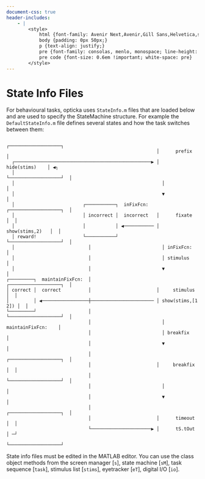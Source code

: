 ```yaml
---
document-css: true
header-includes:
    - |
        <style>
            html {font-family: Avenir Next,Avenir,Gill Sans,Helvetica,sans-serif;}
            body {padding: 0px 50px;}
            p {text-align: justify;}
            pre {font-family: consolas, menlo, monospace; line-height: 0.6em !important; background-color: #F0F0F0}
            pre code {font-size: 0.6em !important; white-space: pre}
        </style>
---
```


# State Info Files

For behavioural tasks, opticka uses `StateInfo.m` files that are loaded below and are used to specify the StateMachine structure. For example the `DefaultStateInfo.m` file defines several states and how the task switches between them:

```
                                                       ┌───────────────────┐
                                                       │      prefix       │
  ┌──────────────────────────────────────────────────▶ │    hide(stims)    │ ◀┐
  │                                                    └───────────────────┘  │
  │                                                      │                    │
  │                                                      ▼                    │
  │                         ┌───────────┐  inFixFcn:   ┌───────────────────┐  │
  │                         │ incorrect │  incorrect   │      fixate       │  │
  │                         │           │ ◀─────────── │   show(stims,2)   │  │
  │ reward!                 └───────────┘              └───────────────────┘  │
  │                           │                          │ inFixFcn:          │
  │                           │                          │ stimulus           │
  │                           │                          ▼                    │
┌─────────┐  maintainFixFcn:  │                        ┌───────────────────┐  │
│ correct │  correct          │                        │     stimulus      │  │
│         │ ◀─────────────────┼─────────────────────── │ show(stims,[1 2]) │  │
└─────────┘                   │                        └───────────────────┘  │
                              │                          │ maintainFixFcn:    │
                              │                          │ breakfix           │
                              │                          ▼                    │
                              │                        ┌───────────────────┐  │
                              │                        │     breakfix      │  │
                              │                        └───────────────────┘  │
                              │                          │                    │
                              │                          ▼                    │
                              │                        ┌───────────────────┐  │
                              │                        │      timeout      │  │
                              └──────────────────────▶ │      tS.tOut      │ ─┘
                                                       └───────────────────┘
```

State info files must be edited in the MATLAB editor. You can use the class object methods from the screen manager [`s`], state machine [`sM`], task sequence [`task`], stimulus list [`stims`], eyetracker [`eT`], digital I/O [`io`].




<!--
digraph{
    prefix[label="prefix\nhide(stims)"];
    fixate[label="fixate\nshow(stims,2)"];
    stimulus[label="stimulus\nshow(stims,[1 2])"];
    prefix -> fixate;
    fixate -> stimulus[label="inFixFcn:\nstimulus"];
    fixate -> incorrect[label="inFixFcn:\nincorrect"];
    stimulus -> correct[label="maintainFixFcn:\ncorrect"];
    stimulus -> breakfix[label="maintainFixFcn:\nbreakfix"];;
    correct -> prefix [label="rewarded"];
    breakfix -> timeout;
    incorrect -> timeout;
    timeout -> prefix;
} -->